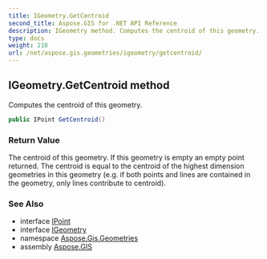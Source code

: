 ```yaml
---
title: IGeometry.GetCentroid
second_title: Aspose.GIS for .NET API Reference
description: IGeometry method. Computes the centroid of this geometry.
type: docs
weight: 210
url: /net/aspose.gis.geometries/igeometry/getcentroid/
---
```

## IGeometry.GetCentroid method

Computes the centroid of this geometry.

```csharp
public IPoint GetCentroid()
```

### Return Value

The centroid of this geometry. If this geometry is empty an empty point returned. The centroid is equal to the centroid of the highest dimension geometries in this geometry (e.g. if both points and lines are contained in the geometry, only lines contribute to centroid).

### See Also

* interface [IPoint](../../ipoint/)
* interface [IGeometry](../)
* namespace [Aspose.Gis.Geometries](../../igeometry/)
* assembly [Aspose.GIS](../../../)



